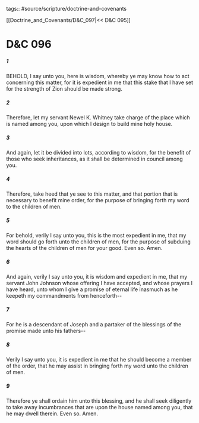 tags:: #source/scripture/doctrine-and-covenants

[[Doctrine_and_Covenants/D&C_097|<< D&C 095]]

# D&C 096

##### 1

BEHOLD, I say unto you, here is wisdom, whereby ye may know how to act concerning this matter, for it is expedient in me that this stake that I have set for the strength of Zion should be made strong.

##### 2

Therefore, let my servant Newel K. Whitney take charge of the place which is named among you, upon which I design to build mine holy house.

##### 3

And again, let it be divided into lots, according to wisdom, for the benefit of those who seek inheritances, as it shall be determined in council among you.

##### 4

Therefore, take heed that ye see to this matter, and that portion that is necessary to benefit mine order, for the purpose of bringing forth my word to the children of men.

##### 5

For behold, verily I say unto you, this is the most expedient in me, that my word should go forth unto the children of men, for the purpose of subduing the hearts of the children of men for your good. Even so. Amen.

##### 6

And again, verily I say unto you, it is wisdom and expedient in me, that my servant John Johnson whose offering I have accepted, and whose prayers I have heard, unto whom I give a promise of eternal life inasmuch as he keepeth my commandments from henceforth--

##### 7

For he is a descendant of Joseph and a partaker of the blessings of the promise made unto his fathers--

##### 8

Verily I say unto you, it is expedient in me that he should become a member of the order, that he may assist in bringing forth my word unto the children of men.

##### 9

Therefore ye shall ordain him unto this blessing, and he shall seek diligently to take away incumbrances that are upon the house named among you, that he may dwell therein. Even so. Amen.

